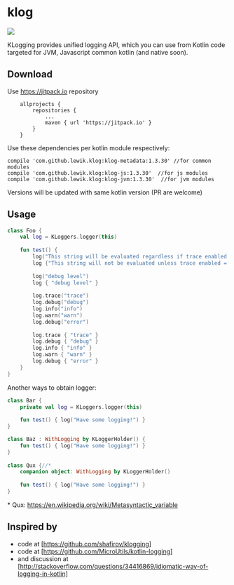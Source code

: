 # klog

[![](https://jitpack.io/v/lewik/klog.svg)](https://jitpack.io/#lewik/klog)

KLogging provides unified logging API, which you can use from Kotlin code targeted for JVM, Javascript common kotlin (and native soon).
                                      
                                      
## Download
Use https://jitpack.io repository
```
	allprojects {
		repositories {
			...
			maven { url 'https://jitpack.io' }
		}
	}
```
Use these dependencies per kotlin module respectively:
```
compile 'com.github.lewik.klog:klog-metadata:1.3.30' //for common modules
compile 'com.github.lewik.klog:klog-js:1.3.30'  //for js modules
compile 'com.github.lewik.klog:klog-jvm:1.3.30'  //for jvm modules
```                                   
Versions will be updated with same kotlin version (PR are welcome)

## Usage                                              
```kotlin
class Foo {
    val log = KLoggers.logger(this)
    
    fun test() {
        log("This string will be evaluated regardless if trace enabled = ${log.isTraceEnabled}")
        log {"This string will not be evaluated unless trace enabled = ${log.isTraceEnabled}"}
    
        log("debug level")
        log { "debug level" }
        
        log.trace("trace")
        log.debug("debug")
        log.info("info")
        log.warn("warn")
        log.debug("error")
        
        log.trace { "trace" }
        log.debug { "debug" }
        log.info { "info" }
        log.warn { "warn" }
        log.debug { "error" }
    }
}
```

Another ways to obtain logger:
```kotlin
class Bar {
    private val log = KLoggers.logger(this)
    
    fun test() { log("Have some logging!") }
}

class Baz : WithLogging by KLoggerHolder() {
    fun test() { log("Have some logging!") }
}
 
class Qux {//*
    companion object: WithLogging by KLoggerHolder() 
    
    fun test() { log("Have some logging!") }
} 

```

\* Qux: https://en.wikipedia.org/wiki/Metasyntactic_variable

## Inspired by
- code at [https://github.com/shafirov/klogging] 
- code at [https://github.com/MicroUtils/kotlin-logging] 
- and discussion at [http://stackoverflow.com/questions/34416869/idiomatic-way-of-logging-in-kotlin]
